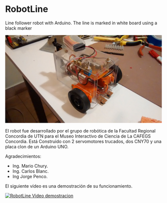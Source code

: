 RobotLine
========

Line follower robot with Arduino. The line is marked in white board using a black marker


![Imagen][id]

El robot fue desarrollado por el grupo de robótica de la Facultad Regional Concordia de UTN para el Museo Interactivo de Ciencia de La CAFEGS Concordia.
Está Construido con 2 servomotores trucados, dos CNY70 y  una placa clon de un Arduino UNO.

Agradecimientos:
* Ing. Mario Chury.
* Ing. Carlos Blanc.
* Ing Jorge Penco.


El siguiente vídeo es una demostración de su funcionamiento.
 
[![RobotLine Video demostracion](http://img.youtube.com/vi/SeZ32AWF-9Q/0.jpg)](http://www.youtube.com/watch?v=SeZ32AWF-9Q)


[id]: https://raw.githubusercontent.com/pablomoreira/RoboLine/master/img/roboline.jpg " "
